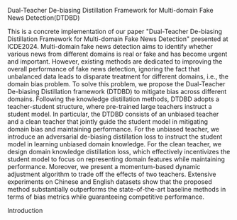 Dual-Teacher De-biasing Distillation Framework for Multi-domain Fake News Detection(DTDBD)

This is a concrete implementation of our paper "Dual-Teacher De-biasing Distillation Framework for Multi-domain Fake News Detection" presented at ICDE2024.
Multi-domain fake news detection aims to identify whether various news from different domains is real or fake and has become urgent and important. However, existing methods are dedicated to improving the overall performance of fake news detection, ignoring the fact that unbalanced data leads to disparate treatment for different domains, i.e., the domain bias problem. To solve this problem, we propose the Dual-Teacher De-biasing Distillation framework (DTDBD) to mitigate bias across different domains. Following the knowledge distillation methods, DTDBD adopts a teacher-student structure, where pre-trained large teachers instruct a student model. In particular, the DTDBD consists of an unbiased teacher and a clean teacher that jointly guide the student model in mitigating domain bias and maintaining performance. For the unbiased teacher, we introduce an adversarial de-biasing distillation loss to instruct the student model in learning unbiased domain knowledge. For the clean teacher, we design domain knowledge distillation loss, which effectively incentivizes the student model to focus on representing domain features while maintaining performance. Moreover, we present a momentum-based dynamic adjustment algorithm to trade off the effects of two teachers. Extensive experiments on Chinese and English datasets show that the proposed method substantially outperforms the state-of-the-art baseline methods in terms of bias metrics while guaranteeing competitive performance.

Introduction
